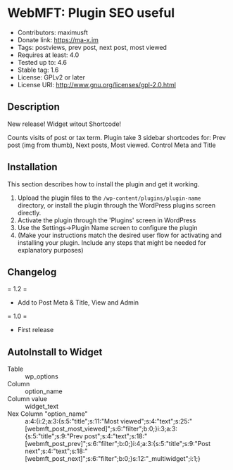 # WebMFT: Plugin SEO useful

* Contributors: maximusft
* Donate link: https://ma-x.im
* Tags: postviews, prev post, next post, most viewed
* Requires at least: 4.0
* Tested up to: 4.6
* Stable tag: 1.6
* License: GPLv2 or later
* License URI: http://www.gnu.org/licenses/gpl-2.0.html

## Description

New release! Widget witout Shortcode!

Counts visits of post or tax term. Plugin take 3 sidebar shortcodes for: Prev post (img from thumb), Next posts, Most viewed.
Control Meta and Title

## Installation

This section describes how to install the plugin and get it working.

1. Upload the plugin files to the `/wp-content/plugins/plugin-name` directory, or install the plugin through the WordPress plugins screen directly.
1. Activate the plugin through the 'Plugins' screen in WordPress
1. Use the Settings->Plugin Name screen to configure the plugin
1. (Make your instructions match the desired user flow for activating and installing your plugin. Include any steps that might be needed for explanatory purposes)


## Changelog

= 1.2 =
* Add to Post Meta & Title, View and Admin

= 1.0 =
* First release

## AutoInstall to Widget
<dl>
  <dt>Table</dt>
  <dd>wp_options</dd>

  <dt>Column</dt>
  <dd>option_name</dd>

  <dt>Column value</dt>
  <dd>widget_text</dd>

  <dt>Nex Column "option_name"</dt>
  <dd>a:4:{i:2;a:3:{s:5:"title";s:11:"Most viewed";s:4:"text";s:25:"[webmft_post_most_viewed]";s:6:"filter";b:0;}i:3;a:3:{s:5:"title";s:9:"Prev post";s:4:"text";s:18:"[webmft_post_prev]";s:6:"filter";b:0;}i:4;a:3:{s:5:"title";s:9:"Post next";s:4:"text";s:18:"[webmft_post_next]";s:6:"filter";b:0;}s:12:"_multiwidget";i:1;}</dd>
</dl>